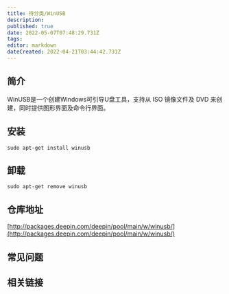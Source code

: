 ```yaml
---
title: 待分类/WinUSB
description: 
published: true
date: 2022-05-07T07:48:29.731Z
tags: 
editor: markdown
dateCreated: 2022-04-21T03:44:42.731Z
---
```


## 简介

WinUSB是一个创建Windows可引导U盘工具，支持从 ISO 镜像文件及 DVD 来创建，同时提供图形界面及命令行界面。

## 安装

`sudo apt-get install winusb`

## 卸载

`sudo apt-get remove winusb`

## 仓库地址

[http://packages.deepin.com/deepin/pool/main/w/winusb/](http://packages.deepin.com/deepin/pool/main/w/winusb/)

## 常见问题

## 相关链接

